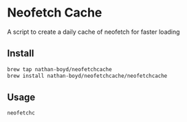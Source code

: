 # Neofetch Cache

A script to create a daily cache of neofetch for faster loading

## Install

```bash
brew tap nathan-boyd/neofetchcache
brew install nathan-boyd/neofetchcache/neofetchcache
```

## Usage

```bash
neofetchc
```
